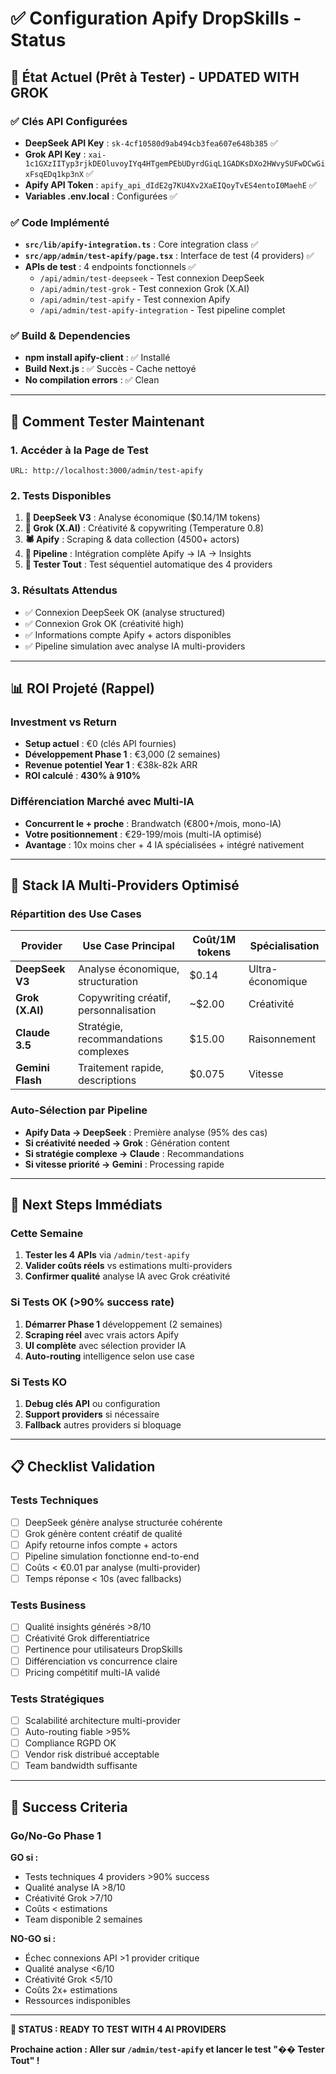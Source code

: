 # ✅ Configuration Apify DropSkills - Status

## 🎯 État Actuel (Prêt à Tester) - UPDATED WITH GROK

### **✅ Clés API Configurées**
- **DeepSeek API Key** : `sk-4cf10580d9ab494cb3fea607e648b385` ✅
- **Grok API Key** : `xai-1c1GXzIITyp3rjkDEOluvoyIYq4HTgemPEbUDyrdGiqL1GADKsDXo2HWvySUFwDCwGixFsqEDq1kp3nX` ✅
- **Apify API Token** : `apify_api_dIdE2g7KU4Xv2XaEIQoyTvES4entoI0MaehE` ✅
- **Variables .env.local** : Configurées ✅

### **✅ Code Implémenté**
- **`src/lib/apify-integration.ts`** : Core integration class ✅
- **`src/app/admin/test-apify/page.tsx`** : Interface de test (4 providers) ✅
- **APIs de test** : 4 endpoints fonctionnels ✅
  - `/api/admin/test-deepseek` - Test connexion DeepSeek
  - `/api/admin/test-grok` - Test connexion Grok (X.AI)
  - `/api/admin/test-apify` - Test connexion Apify  
  - `/api/admin/test-apify-integration` - Test pipeline complet

### **✅ Build & Dependencies**
- **npm install apify-client** : ✅ Installé
- **Build Next.js** : ✅ Succès - Cache nettoyé
- **No compilation errors** : ✅ Clean

---

## 🧪 Comment Tester Maintenant

### **1. Accéder à la Page de Test**
```
URL: http://localhost:3000/admin/test-apify
```

### **2. Tests Disponibles**
1. **🤖 DeepSeek V3** : Analyse économique ($0.14/1M tokens)
2. **🦾 Grok (X.AI)** : Créativité & copywriting (Temperature 0.8)
3. **🕷️ Apify** : Scraping & data collection (4500+ actors)
4. **🔗 Pipeline** : Intégration complète Apify → IA → Insights
5. **🚀 Tester Tout** : Test séquentiel automatique des 4 providers

### **3. Résultats Attendus**
- ✅ Connexion DeepSeek OK (analyse structured)
- ✅ Connexion Grok OK (créativité high)
- ✅ Informations compte Apify + actors disponibles
- ✅ Pipeline simulation avec analyse IA multi-providers

---

## 📊 ROI Projeté (Rappel)

### **Investment vs Return**
- **Setup actuel** : €0 (clés API fournies)
- **Développement Phase 1** : €3,000 (2 semaines)
- **Revenue potentiel Year 1** : €38k-82k ARR
- **ROI calculé** : **430% à 910%**

### **Différenciation Marché avec Multi-IA**
- **Concurrent le + proche** : Brandwatch (€800+/mois, mono-IA)
- **Votre positionnement** : €29-199/mois (multi-IA optimisé)
- **Avantage** : 10x moins cher + 4 IA spécialisées + intégré nativement

---

## 🤖 Stack IA Multi-Providers Optimisé

### **Répartition des Use Cases**
| Provider | Use Case Principal | Coût/1M tokens | Spécialisation |
|----------|-------------------|----------------|----------------|
| **DeepSeek V3** | Analyse économique, structuration | $0.14 | Ultra-économique |
| **Grok (X.AI)** | Copywriting créatif, personnalisation | ~$2.00 | Créativité |
| **Claude 3.5** | Stratégie, recommandations complexes | $15.00 | Raisonnement |
| **Gemini Flash** | Traitement rapide, descriptions | $0.075 | Vitesse |

### **Auto-Sélection par Pipeline**
- **Apify Data → DeepSeek** : Première analyse (95% des cas)
- **Si créativité needed → Grok** : Génération content
- **Si stratégie complexe → Claude** : Recommandations
- **Si vitesse priorité → Gemini** : Processing rapide

---

## 🚀 Next Steps Immédiats

### **Cette Semaine**
1. **Tester les 4 APIs** via `/admin/test-apify`
2. **Valider coûts réels** vs estimations multi-providers
3. **Confirmer qualité** analyse IA avec Grok créativité

### **Si Tests OK (>90% success rate)**
1. **Démarrer Phase 1** développement (2 semaines)
2. **Scraping réel** avec vrais actors Apify
3. **UI complète** avec sélection provider IA
4. **Auto-routing** intelligence selon use case

### **Si Tests KO**
1. **Debug clés API** ou configuration
2. **Support providers** si nécessaire
3. **Fallback** autres providers si bloquage

---

## 📋 Checklist Validation

### **Tests Techniques**
- [ ] DeepSeek génère analyse structurée cohérente
- [ ] Grok génère content créatif de qualité
- [ ] Apify retourne infos compte + actors
- [ ] Pipeline simulation fonctionne end-to-end
- [ ] Coûts < €0.01 par analyse (multi-provider)
- [ ] Temps réponse < 10s (avec fallbacks)

### **Tests Business**
- [ ] Qualité insights générés >8/10
- [ ] Créativité Grok differentiatrice
- [ ] Pertinence pour utilisateurs DropSkills
- [ ] Différenciation vs concurrence claire
- [ ] Pricing compétitif multi-IA validé

### **Tests Stratégiques**
- [ ] Scalabilité architecture multi-provider
- [ ] Auto-routing fiable >95%
- [ ] Compliance RGPD OK
- [ ] Vendor risk distribué acceptable
- [ ] Team bandwidth suffisante

---

## 🎯 Success Criteria

### **Go/No-Go Phase 1**
**GO si :**
- Tests techniques 4 providers >90% success
- Qualité analyse IA >8/10  
- Créativité Grok >7/10
- Coûts < estimations
- Team disponible 2 semaines

**NO-GO si :**
- Échec connexions API >1 provider critique
- Qualité analyse <6/10
- Créativité Grok <5/10
- Coûts 2x+ estimations
- Ressources indisponibles

---

**🚀 STATUS : READY TO TEST WITH 4 AI PROVIDERS**

**Prochaine action : Aller sur `/admin/test-apify` et lancer le test "�� Tester Tout" !** 